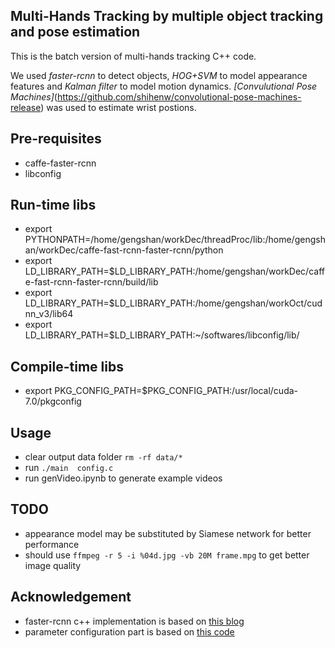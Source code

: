 ## Multi-Hands Tracking by multiple object tracking and pose estimation
This is the batch version of multi-hands tracking C++ code.

We used *faster-rcnn* to detect objects, *HOG+SVM* to model appearance features and *Kalman filter* to model motion dynamics. *[Convulutional Pose Machines]*(https://github.com/shihenw/convolutional-pose-machines-release) was used to estimate wrist postions.

## Pre-requisites
- caffe-faster-rcnn
- libconfig

## Run-time libs
- export PYTHONPATH=/home/gengshan/workDec/threadProc/lib:/home/gengshan/workDec/caffe-fast-rcnn-faster-rcnn/python
- export LD_LIBRARY_PATH=$LD_LIBRARY_PATH:/home/gengshan/workDec/caffe-fast-rcnn-faster-rcnn/build/lib
- export LD_LIBRARY_PATH=$LD_LIBRARY_PATH:/home/gengshan/workOct/cudnn_v3/lib64
- export LD_LIBRARY_PATH=$LD_LIBRARY_PATH:~/softwares/libconfig/lib/

## Compile-time libs
- export PKG_CONFIG_PATH=$PKG_CONFIG_PATH:/usr/local/cuda-7.0/pkgconfig

## Usage
- clear output data folder `rm -rf data/*`
- run `./main  config.c`
- run genVideo.ipynb to generate example videos 

## TODO
- appearance model may be substituted by Siamese network for better performance  
- should use `ffmpeg -r 5 -i %04d.jpg -vb 20M frame.mpg` to get better image quality

## Acknowledgement
- faster-rcnn c++ implementation is based on [this blog](http://blog.csdn.net/xyy19920105/article/details/50440957)
- parameter configuration part is based on [this code](https://github.com/gnebehay/HoughTrack)

